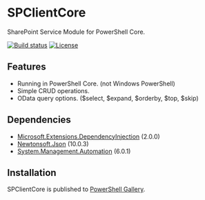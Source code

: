 # SPClientCore

SharePoint Service Module for PowerShell Core.

[![Build status](https://ci.appveyor.com/api/projects/status/2peof4ky3h78goeg?svg=true)](https://ci.appveyor.com/project/karamem0/SPClientCore)
[![License](https://img.shields.io/github/license/karamem0/SPClientCore.svg)](https://github.com/karamem0/SPClientCore/blob/master/LICENSE)

## Features

- Running in PowerShell Core. (not Windows PowerShell)
- Simple CRUD operations.
- OData query options. ($select, $expand, $orderby, $top, $skip)

## Dependencies

- [Microsoft.Extensions.DependencyInjection](https://www.nuget.org/packages/Microsoft.Extensions.DependencyInjection/2.0.0) (2.0.0)
- [Newtonsoft.Json](https://www.nuget.org/packages/Newtonsoft.Json/6.0.3) (10.0.3)
- [System.Management.Automation](https://powershell.myget.org/feed/powershell-core/package/nuget/System.Management.Automation/6.0.1) (6.0.1)

## Installation

SPClientCore is published to [PowerShell Gallery](https://www.powershellgallery.com/packages/SPClientCore).
